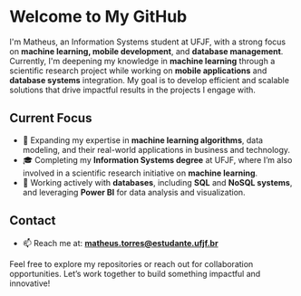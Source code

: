 # Welcome to My GitHub

I'm Matheus, an Information Systems student at UFJF, with a strong focus on **machine learning, mobile development**, and **database management**. Currently, I'm deepening my knowledge in **machine learning** through a scientific research project while working on **mobile applications** and **database systems** integration. My goal is to develop efficient and scalable solutions that drive impactful results in the projects I engage with.

## Current Focus

- 🌱 Expanding my expertise in **machine learning algorithms**, data modeling, and their real-world applications in business and technology.
- 🎓 Completing my **Information Systems degree** at UFJF, where I’m also involved in a scientific research initiative on **machine learning**.
- 💼 Working actively with **databases**, including **SQL** and **NoSQL systems**, and leveraging **Power BI** for data analysis and visualization.

## Contact

- 📫 Reach me at: **matheus.torres@estudante.ufjf.br**

Feel free to explore my repositories or reach out for collaboration opportunities. Let’s work together to build something impactful and innovative!
